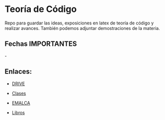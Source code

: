 # Teoría de Código

Repo para guardar las ideas, exposiciones en latex de teoría de código y realizar avances. También podemos adjuntar demostraciones de la materia.

## Fechas IMPORTANTES

-[]()

## Enlaces:

- [DRIVE](https://udistritaleduco-my.sharepoint.com/personal/gbravor_udistrital_edu_co/_layouts/15/onedrive.aspx?id=%2Fpersonal%2Fgbravor%5Fudistrital%5Fedu%5Fco%2FDocuments%2FSugerencias%20de%20exposici%C3%B3n%20de%20Electiva%20Geometr%C3%ADa%20Algebraica&ga=1 "Drive de la Electiva")

- [Clases]()

- [EMALCA](https://sites.google.com/view/appliedalg24/home "EMALCA")

- [Libros]()